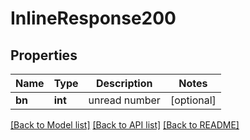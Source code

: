 # InlineResponse200

## Properties
Name | Type | Description | Notes
------------ | ------------- | ------------- | -------------
**bn** | **int** | unread number | [optional] 

[[Back to Model list]](../README.md#documentation-for-models) [[Back to API list]](../README.md#documentation-for-api-endpoints) [[Back to README]](../README.md)


